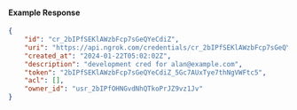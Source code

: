 <!-- Code generated for API Clients. DO NOT EDIT. -->

#### Example Response

```json
{
	"id": "cr_2bIPfSEKlAWzbFcp7sGeQYeCdiZ",
	"uri": "https://api.ngrok.com/credentials/cr_2bIPfSEKlAWzbFcp7sGeQYeCdiZ",
	"created_at": "2024-01-22T05:02:02Z",
	"description": "development cred for alan@example.com",
	"token": "2bIPfSEKlAWzbFcp7sGeQYeCdiZ_5Gc7AUxTye7thNgVWFtc5",
	"acl": [],
	"owner_id": "usr_2bIPfOHNGvdNhQTkoPrJZ9vz1Jv"
}
```
